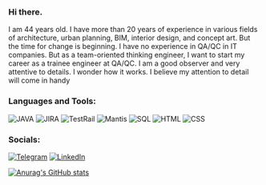 ### Hi there.
I am 44 years old. I have more than 20 years of experience in various fields of architecture, urban planning, BIM, interior design, and concept art. But the time for change is beginning.
 I have no experience in QA/QC in IT companies. But as a team-oriented thinking engineer, I want to start my career as a trainee engineer at QA/QC. I am a good observer and very attentive to details. I wonder how it works.
 I believe my attention to detail will come in handy

<!--
**ovdro/ovdro** is a ✨ _special_ ✨ repository because its `README.md` (this file) appears on your GitHub profile.

Here are some ideas to get you started:

- 🔭 I’m currently working on ...
- 🌱 I’m currently learning ...
- 👯 I’m looking to collaborate on ...
- 🤔 I’m looking for help with ...
- 💬 Ask me about ...
- 📫 How to reach me: ...
- 😄 Pronouns: ...
- ⚡ Fun fact: ...
-->

### Languages and Tools:
![JAVA](https://img.shields.io/badge/-JAVA-090909?style=for-the-badge&logo=JAVA&logoColor=27A0D9)
![JIRA](https://img.shields.io/badge/-JIRA-090909?style=for-the-badge&logo=JAVA&logoColor=27A0D9)
![TestRail](https://img.shields.io/badge/-TestRail-090909?style=for-the-badge&logo=TestRail&logoColor=27A0D9)
![Mantis](https://img.shields.io/badge/-Mantis-090909?style=for-the-badge&logo=Mantis&logoColor=27A0D9)
![SQL](https://img.shields.io/badge/-SQL-090909?style=for-the-badge&logo=SQL&logoColor=27A0D9)
![HTML](https://img.shields.io/badge/-HTML-090909?style=for-the-badge&logo=HTML&logoColor=27A0D9)
![CSS](https://img.shields.io/badge/-CSS-090909?style=for-the-badge&logo=CSS&logoColor=27A0D9)






### Socials:

[![Telegram](https://img.shields.io/badge/-Telegram-090909?style=for-the-badge&logo=telegram&logoColor=27A0D9)](https://t.me/ovdro)
[![LinkedIn](https://img.shields.io/badge/-LinkedIn-090909?style=for-the-badge&logo=linkedin&logoColor=007BB6)](https://www.linkedin.com/in/hiresdezign)

[![Anurag's GitHub stats](https://github-readme-stats.vercel.app/api?username=ovdro&theme=github_dark)](https://github.com/anuraghazra/github-readme-stats)
